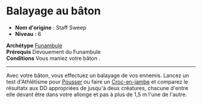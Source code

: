# Balayage au bâton

 * **Nom d'origine** : Staff Sweep
 * **Niveau** : 6


<p><span id="ctl00_MainContent_DetailedOutput"><strong>Archétype</strong> <u><a href="https://2e.aonprd.com/Archetypes.aspx?ID=37"> Funambule</a></u><br><strong>Prérequis</strong> Dévouement du Funambule<br><strong>Conditions</strong> Vous maniez votre bâton .<br></span></p>
<hr>
<p>Avec votre bâton, vous effectuez un balayage de vos ennemis. Lancez un test d'Athlétisme pour <a href="https://2e.aonprd.com/Actions.aspx?ID=38">Pousser</a> ou faire un <a href="https://2e.aonprd.com/Actions.aspx?ID=40">Croc-en-jambe</a> et comparez le résultatx aux DD appropriées de jusqu'à deux créatures, chacune d'entre elle devant être dans votre allonge et pas à plus de 1,5 m l'une de l'autre.&nbsp;</p>